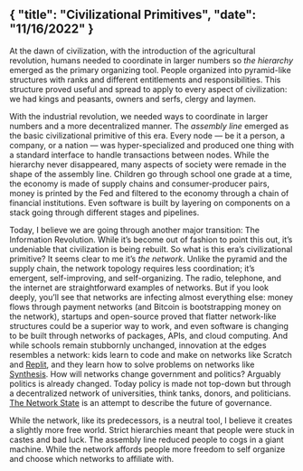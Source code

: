 {
  "title": "Civilizational Primitives",
  "date": "11/16/2022"
}
---

At the dawn of civilization, with the introduction of the agricultural revolution, humans needed to coordinate in larger numbers so _the hierarchy_ emerged as the primary organizing tool. People organized into pyramid-like structures with ranks and different entitlements and responsibilities. This structure proved useful and spread to apply to every aspect of civilization: we had kings and peasants, owners and serfs, clergy and laymen. 

With the industrial revolution, we needed ways to coordinate in larger numbers and a more decentralized manner. The _assembly line_ emerged as the basic civilizational primitive of this era. Every node — be it a person, a company, or a nation — was hyper-specialized and produced one thing with a standard interface to handle transactions between nodes. While the hierarchy never disappeared, many aspects of society were remade in the shape of the assembly line. Children go through school one grade at a time, the economy is made of supply chains and consumer-producer pairs, money is printed by the Fed and filtered to the economy through a chain of financial institutions. Even software is built by layering on components on a stack going through different stages and pipelines. 

Today, I believe we are going through another major transition: The Information Revolution. While it’s become out of fashion to point this out, it’s undeniable that civilization is being rebuilt. So what is this era’s civilizational primitive? It seems clear to me it’s _the network_. Unlike the pyramid and the supply chain, the network topology requires less coordination; it’s emergent, self-improving, and self-organizing. The radio, telephone, and the internet are straightforward examples of networks. But if you look deeply, you’ll see that networks are infecting almost everything else: money flows through payment networks (and Bitcoin is bootstrapping money on the network), startups and open-source proved that flatter network-like structures could be a superior way to work, and even software is changing to be built through networks of packages, APIs, and cloud computing. And while schools remain stubbornly unchanged, innovation at the edges resembles a network: kids learn to code and make on networks like Scratch and [Replit](https://replit.com), and they learn how to solve problems on networks like [Synthesis](https://synthesis.is). How will networks change government and politics? Arguably politics is already changed. Today policy is made not top-down but through a decentralized network of universities, think tanks, donors, and politicians. [The Network State](https://thenetworkstate.com) is an attempt to describe the future of governance. 

While the network, like its predecessors, is a neutral tool, I believe it creates a slightly more free world. Strict hierarchies meant that people were stuck in castes and bad luck. The assembly line reduced people to cogs in a giant machine. While the network affords people more freedom to self organize and choose which networks to affiliate with.